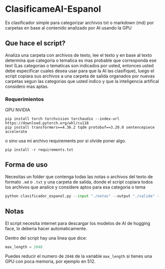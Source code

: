 # ClasificameAI-Espanol
Es clasificador simple para categorizar archivos txt o markdown (md) por carpetas en base al contenido analizado por AI usando la GPU

## Que hace el script?

Analiza una carpeta con archivos de texto, lee el texto y en base al texto determina que categoria o tematica es mas probable que corresponda ese text (Las categorias o tematicas son indicados por usted, entonces usted debe especificar cuales desea usar para que la AI las clasifique), luego el script copiara sus archivos a una carpeta de salida organados por nuevas carpetas segun las categorias que usted indico y que la inteligencia artifical considero mas aptas.

### Requerimientos

GPU NVIDIA
```pip
pip install torch torchvision torchaudio --index-url https://download.pytorch.org/whl/cu118
pip install transformers==4.36.2 tqdm protobuf==3.20.0 sentencepiece accelerate
```

o sino usa mi archivo requirements por si olvide poner algo.

```pip
pip install -r requirements.txt
```

## Forma de uso

Necesitas un folder que contenga todas las notas o archivos del texto de formato `.md` o `.txt` y una carpeta de salida, donde el script copiara todos los archivos que analice y considere aptos para esa categoria o tema

```python
python clasificador_espanol.py --input "./notas" --output "./salida" --categories "Juegos" "Personal" "Finanzas" "Impuestos" "Salud"
```

## Notas 
El script necesita internet para descargar los modelos de AI de hugging face, lo deberia hacer automaticamente.

Dentro del script hay una linea que dice:

```python
max_length = 2048
```
Puedes reducir el numero de `2048` de la variable `max_length` si tienes una GPU con poca memoria, por ejemplo en 512.
